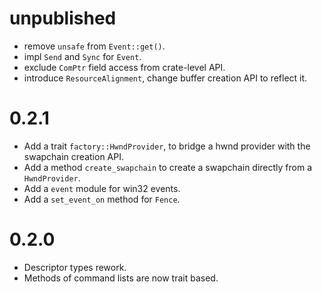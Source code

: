 # unpublished
- remove `unsafe` from `Event::get()`.
- impl `Send` and `Sync` for `Event`.
- exclude `ComPtr` field access from crate-level API.
- introduce `ResourceAlignment`, change buffer creation API to reflect it.

# 0.2.1
- Add a trait `factory::HwndProvider`, to bridge a hwnd provider with the swapchain creation API.
- Add a method `create_swapchain` to create a swapchain directly from a `HwndProvider`.
- Add a `event` module for win32 events.
- Add a `set_event_on` method for `Fence`.

# 0.2.0
- Descriptor types rework.
- Methods of command lists are now trait based.
